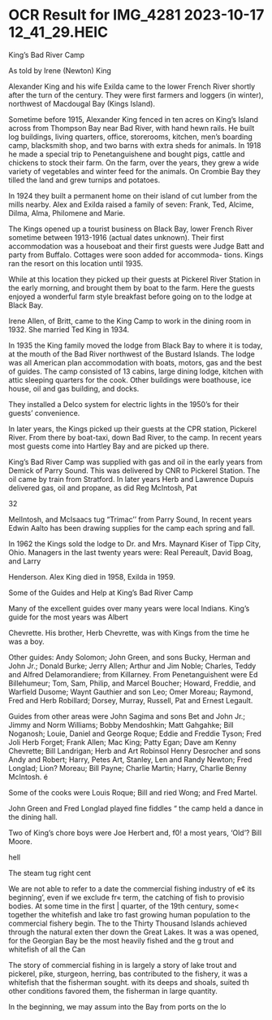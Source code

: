 # OCR Result for IMG_4281 2023-10-17 12_41_29.HEIC

King’s Bad River Camp

As told by Irene (Newton) King

Alexander King and his wife Exilda came to the lower
French River shortly after the turn of the century. They were
first farmers and loggers (in winter), northwest of
Macdougal Bay (Kings Island).

Sometime before 1915, Alexander King fenced in ten acres
on King’s Island across from Thompson Bay near Bad River,
with hand hewn rails. He built log buildings, living quarters,
office, storerooms, kitchen, men’s boarding camp,
blacksmith shop, and two barns with extra sheds for
animals. In 1918 he made a special trip to Penetanguishene
and bought pigs, cattle and chickens to stock their farm.
On the farm, over the years, they grew a wide variety of
vegetables and winter feed for the animals. On Crombie Bay
they tilled the land and grew turnips and potatoes.

In 1924 they built a permanent home on their island of
cut lumber from the mills nearby. Alex and Exilda raised
a family of seven: Frank, Ted, Alcime, Dilma, Alma,
Philomene and Marie.

The Kings opened up a tourist business on Black Bay,
lower French River sometime between 1913-1916 (actual
dates unknown). Their first accommodation was a
houseboat and their first guests were Judge Batt and party
from Buffalo. Cottages were soon added for accommoda-
tions. Kings ran the resort on this location until 1935.

While at this location they picked up their guests at
Pickerel River Station in the early morning, and brought
them by boat to the farm. Here the guests enjoyed a
wonderful farm style breakfast before going on to the lodge
at Black Bay.

Irene Allen, of Britt, came to the King Camp to work in
the dining room in 1932. She married Ted King in 1934.

In 1935 the King family moved the lodge from Black Bay
to where it is today, at the mouth of the Bad River northwest
of the Bustard Islands. The lodge was all American plan
accommodation with boats, motors, gas and the best of
guides. The camp consisted of 13 cabins, large dining lodge,
kitchen with attic sleeping quarters for the cook. Other
buildings were boathouse, ice house, oil and gas building,
and docks.

They installed a Delco system for electric lights in the
1950’s for their guests’ convenience.

In later years, the Kings picked up their guests at the CPR
station, Pickerel River. From there by boat-taxi, down Bad
River, to the camp. In recent years most guests come into
Hartley Bay and are picked up there.

King’s Bad River Camp was supplied with gas and oil in
the early years from Demick of Parry Sound. This was
delivered by CNR to Pickerel Station. The oil came by train
from Stratford. In later years Herb and Lawrence Dupuis
delivered gas, oil and propane, as did Reg McIntosh, Pat

32

MelIntosh, and McIsaacs tug “Trimac’’ from Parry Sound,
In recent years Edwin Aalto has been drawing supplies for
the camp each spring and fall.

In 1962 the Kings sold the lodge to Dr. and Mrs.
Maynard Kiser of Tipp City, Ohio. Managers in the last
twenty years were: Real Pereault, David Boag, and Larry

Henderson.
Alex King died in 1958, Exilda in 1959.

Some of the Guides and Help at
King’s Bad River Camp

Many of the excellent guides over many years were local
Indians. King’s guide for the most years was Albert

Chevrette. His brother, Herb Chevrette, was with Kings
from the time he was a boy.

Other guides: Andy Solomon; John Green, and sons
Bucky, Herman and John Jr.; Donald Burke; Jerry Allen;
Arthur and Jim Noble; Charles, Teddy and Alfred
Delamorandiere; from Killarney. From Penetanguishent
were Ed Billehumeur; Tom, Sam, Philip, and Marcel
Boucher; Howard, Freddie, and Warfield Dusome; Waynt
Gauthier and son Leo; Omer Moreau; Raymond, Fred and
Herb Robillard; Dorsey, Murray, Russell, Pat and Ernest
Legault.

Guides from other areas were John Sagima and sons Bet
and John Jr.; Jimmy and Norm Williams; Bobby
Mendoshkin; Matt Gahgahke; Bill Noganosh; Louie, Daniel
and George Roque; Eddie and Freddie Tyson; Fred Joli
Herb Forget; Frank Allen; Mac King; Patty Egan; Dave am
Kenny Chevrette; Bill Landrigan; Herb and Art Robinsol
Henry Desrocher and sons Andy and Robert; Harry, Petes
Art, Stanley, Len and Randy Newton; Fred Longlad; Lion?
Moreau; Bill Payne; Charlie Martin; Harry, Charlie
Benny McIntosh. é

Some of the cooks were Louis Roque; Bill and ried
Wong; and Fred Martel.

John Green and Fred Longlad played fine fiddles “
the camp held a dance in the dining hall.

Two of King’s chore boys were Joe Herbert and, f0! a
most years, ‘Old’? Bill Moore.

hell

The steam tug right cent

We are not able to refer to a date
the commercial fishing industry of e¢
its beginning’, even if we exclude fr«
term, the catching of fish to provisio
bodies. At some time in the first |
quarter, of the 19th century, some<
together the whitefish and lake tro
fast growing human population to
the commercial fishery begin. The
to the Thirty Thousand Islands
achieved through the natural exten
ther down the Great Lakes. It was a
was opened, for the Georgian Bay
be the most heavily fished and the g
trout and whitefish of all the Can

The story of commercial fishing in
is largely a story of lake trout and
pickerel, pike, sturgeon, herring, bas
contributed to the fishery, it was a
whitefish that the fisherman sought.
with its deeps and shoals, suited th
other conditions favored them, the
fisherman in large quantity.

In the beginning, we may assum
into the Bay from ports on the lo

